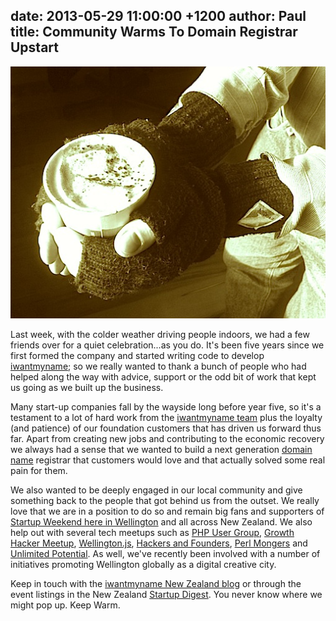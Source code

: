 date: 2013-05-29 11:00:00 +1200
author: Paul
title: Community Warms To Domain Registrar Upstart
----

![warm.jpg](/media/2013-05-29-warm.jpg)

Last week, with the colder weather driving people indoors, we had a few friends over for a quiet celebration...as you do. It's been five years since we first formed the company and started writing code to develop [iwantmyname](https://iwantmyname.co.nz/); so we really wanted to thank a bunch of people who had helped along the way with advice, support or the odd bit of work that kept us going as we built up the business.

Many start-up companies fall by the wayside long before year five, so it's a testament to a lot of hard work from the [iwantmyname team](https://iwantmyname.co.nz/about) plus the loyalty (and patience) of our foundation customers that has driven us forward thus far. Apart from creating new jobs and contributing to the economic recovery we always had a sense that we wanted to build a next generation [domain name](https://iwantmyname.co.nz/domains) registrar that customers would love and that actually solved some real pain for them.

We also wanted to be deeply engaged in our local community and give something back to the people that got behind us from the outset. We really love that we are in a position to do so and remain big fans and supporters of [Startup Weekend here in Wellington](http://wellington.startupweekend.org/) and all across New Zealand. We also help out with several tech meetups such as [PHP User Group](http://www.meetup.com/PHP-Usergroup-Wellington/), [Growth Hacker Meetup](http://www.meetup.com/No-Bullshit-Web-Marketing-Meetup/), [Wellington.js](http://www.meetup.com/WellingtonJS/), [Hackers and Founders](http://www.meetup.com/Hackers-and-Founders-Wellington/), [Perl Mongers](http://wellington.pm.org/) and [Unlimited Potential](http://up.org.nz/). As well, we've recently been involved with a number of initiatives promoting Wellington globally as a digital creative city.

Keep in touch with the [iwantmyname New Zealand blog](https://iwantmyname.com/blog/) or through the event listings in the New Zealand [Startup Digest](http://startupdigest.com/). You never know where we might pop up. Keep Warm.
